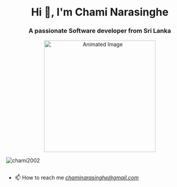 <h1 align="center">Hi 👋, I'm Chami Narasinghe</h1>
<h3 align="center">A passionate Software developer from Sri Lanka</h3>

<p align="center">
    <img src="https://cdn.dribbble.com/users/1857592/screenshots/3848396/character-typing.gif" alt="Animated Image" width="300" height="auto" />
</p>


<p align="left"> <img src="https://komarev.com/ghpvc/?username=chami2002&label=Profile%20views&color=0e75b6&style=flat" alt="chami2002" /> </p>

<p align="left"> <a href="https://twitter.com/" target="blank"><img src="https://img.shields.io/twitter/follow/?logo=twitter&style=for-the-badge" alt="" /></a> </p>

- 📫 How to reach me *chaminarasinghe@gmail.com*

<p align="left">
</p>
